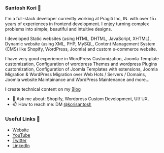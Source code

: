 ### Santosh Kori 👋

I'm a full-stack developer currently working at Pragiti Inc, IN. with over 15+ years of experiences in frontend development. 
I enjoy turning complex problems into simple, beautiful and intuitive designs. 

I developed Static websites (using HTML, DHTML, JavaScript, XHTML), Dynamic website (using XML, PHP, MySQL, Content Management System (CMS) like Shopify, WordPress, Joomla) and custom e-commerce website.

I have very good experience in WordPress Customization, Joomla Template customization, Configuration of wordpress Themes and wordpress Plugins customization, Configuration of Joomla Templates with extensions, Joomla Migration & WordPress Migration over Web Hots / Servers / Domains, Joomla website Maintainance and WordPress Maintenance and more…

I create technical content on my [Blog](/http://www.santoshkori.com/blog)
- 💬 Ask me about: Shopify, Wordpress Custom Development, UI/ UX.
- 📫 How to reach me: DM [@korisantosh](http://www.santoshkori.com/blog)

### Useful Links 💙

- [Website](http://www.santoshkori.com)
- [YouTube](https://www.youtube.com/c/santoshkori)
- [Twitter](https://twitter.com/santoshkori)
- [LinkedIn](https://linkedin.com/in/santoshkori/)

<!--
**korisantosh/korisantosh** is a ✨ _special_ ✨ repository because its `README.md` (this file) appears on your GitHub profile.

Here are some ideas to get you started:

- 🔭 I’m currently working on ...
- 🌱 I’m currently learning ...
- 👯 I’m looking to collaborate on ...
- 🤔 I’m looking for help with ...
- 💬 Ask me about ...
- 📫 How to reach me: ...
- 😄 Pronouns: ...
- ⚡ Fun fact: ...
-->
